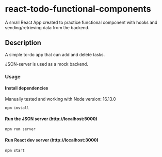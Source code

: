 # react-todo-functional-components

A small React App created to practice functional component with hooks and sending/retrieving data from the backend. 

## Description

A simple to-do app that can add and delete tasks. 

JSON-server is used as a mock backend. 

### Usage

#### Install dependencies

Manually tested and working with Node version: 16.13.0

```bash
npm install
```

#### Run the JSON server (http://localhost:5000)

```bash
npm run server
```

#### Run React dev server (http://localhost:3000)

```bash
npm start
```
